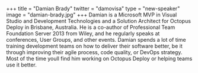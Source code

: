 +++
title = "Damian Brady"
twitter = "damovisa"
type = "new-speaker"
image = "damian-brady.jpg"
+++
Damian is a Microsoft MVP in Visual Studio and Development Technologies and a Solution Architect for Octopus Deploy in Brisbane, Australia. He is a co-author of Professional Team Foundation Server 2013 from Wiley, and he regularly speaks at conferences, User Groups, and other events.
Damian spends a lot of time training development teams on how to deliver their software better, be it through improving their agile process, code quality, or DevOps strategy. Most of the time youll find him working on Octopus Deploy or helping teams use it better.